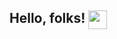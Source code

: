 ## Hello, folks! <img src="https://github.com/Mayank0255/Mayank0255/blob/main/wave.gif" align="top" width="30px">
